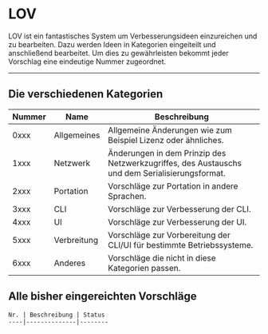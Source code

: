 # LOV
LOV ist ein fantastisches System um Verbesserungsideen einzureichen und zu bearbeiten. Dazu werden Ideen in Kategorien eingeiteilt und anschließend bearbeitet. Um dies zu gewährleisten bekommt jeder Vorschlag eine eindeutige Nummer zugeordnet.

---

## Die verschiedenen Kategorien
Nummer | Name | Beschreibung
-------|------|-------------
0xxx | Allgemeines | Allgemeine Änderungen wie zum Beispiel Lizenz oder ähnliches.
1xxx | Netzwerk | Änderungen in dem Prinzip des Netzwerkzugriffes, des Austauschs und dem Serialisierungsformat.
2xxx | Portation | Vorschläge zur Portation in andere Sprachen.
3xxx | CLI | Vorschläge zur Verbesserung der CLI.
4xxx | UI | Vorschläge zur Verbesserung der UI.
5xxx | Verbreitung | Vorschläge zur Vorbereitung der CLI/UI für bestimmte Betriebssysteme.
6xxx | Anderes | Vorschläge die nicht in diese Kategorien passen.

## Alle bisher eingereichten Vorschläge
```
Nr. | Beschreibung | Status
----|--------------|--------
```